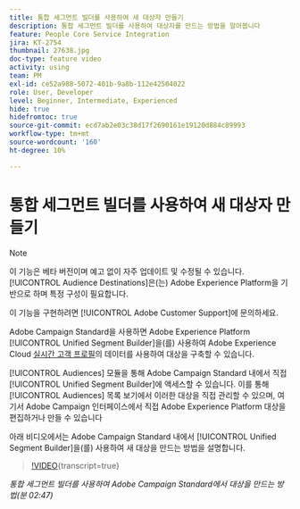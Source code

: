 ```yaml
---
title: 통합 세그먼트 빌더를 사용하여 새 대상자 만들기
description: 통합 세그먼트 빌더를 사용하여 대상자를 만드는 방법을 알아봅니다
feature: People Core Service Integration
jira: KT-2754
thumbnail: 27638.jpg
doc-type: feature video
activity: using
team: PM
exl-id: ce52a988-5072-401b-9a8b-112e42504022
role: User, Developer
level: Beginner, Intermediate, Experienced
hide: true
hidefromtoc: true
source-git-commit: ecd7ab2e03c38d17f2690161e19120d884c89993
workflow-type: tm+mt
source-wordcount: '160'
ht-degree: 10%

---
```


# 통합 세그먼트 빌더를 사용하여 새 대상자 만들기

>[!NOTE]
>
>이 기능은 베타 버전이며 예고 없이 자주 업데이트 및 수정될 수 있습니다. [!UICONTROL Audience Destinations]은(는) Adobe Experience Platform을 기반으로 하며 특정 구성이 필요합니다.
>
>이 기능을 구현하려면 [!UICONTROL Adobe Customer Support]에 문의하세요.

Adobe Campaign Standard을 사용하면 Adobe Experience Platform [!UICONTROL Unified Segment Builder]을(를) 사용하여 Adobe Experience Cloud [실시간 고객 프로필](https://experienceleague.adobe.com/docs/platform-learn/tutorials/profiles/understanding-the-real-time-customer-profile.html?lang=en)의 데이터를 사용하여 대상을 구축할 수 있습니다.

[!UICONTROL Audiences] 모듈을 통해 Adobe Campaign Standard 내에서 직접 [!UICONTROL Unified Segment Builder]에 액세스할 수 있습니다. 이를 통해 [!UICONTROL Audiences] 목록 보기에서 이러한 대상을 직접 관리할 수 있으며, 여기서 Adobe Campaign 인터페이스에서 직접 Adobe Experience Platform 대상을 편집하거나 만들 수 있습니다

아래 비디오에서는 Adobe Campaign Standard 내에서 [!UICONTROL Unified Segment Builder]을(를) 사용하여 새 대상을 만드는 방법을 설명합니다.

>[!VIDEO](https://video.tv.adobe.com/v/27638?learn=on){transcript=true}

*통합 세그먼트 빌더를 사용하여 Adobe Campaign Standard에서 대상을 만드는 방법(분 02:47)*
